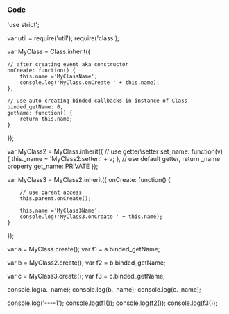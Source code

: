 ### Code

'use strict';

var util = require('util');
require('class');

var MyClass = Class.inherit({

	// after creating event aka constructor
	onCreate: function() {
		this.name ='MyClassName';
		console.log('MyClass.onCreate ' + this.name);
	},

	// use auto creating binded callbacks in instance of Class
	binded_getName: 0,
	getName: function() {
		return this.name;
	}

});

var MyClass2 = MyClass.inherit({
	// use getter\setter
	set_name: function(v) { this._name = 'MyClass2.setter:' + v; },
	// use default getter, return _name property
	get_name: PRIVATE
});

var MyClass3 = MyClass2.inherit({
	onCreate: function() {

		// use parent access
		this.parent.onCreate();

		this.name ='MyClass3Name';
		console.log('MyClass3.onCreate ' + this.name);
	}
});

var a = MyClass.create();
var f1 = a.binded_getName;

var b = MyClass2.create();
var f2 = b.binded_getName;

var c = MyClass3.create();
var f3 = c.binded_getName;


console.log(a._name);
console.log(b._name);
console.log(c._name);

console.log('----1');
console.log(f1());
console.log(f2());
console.log(f3());
